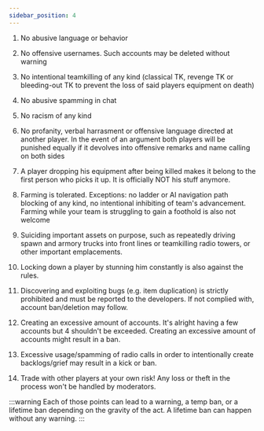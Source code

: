 ```yaml
---
sidebar_position: 4
---
```



1.	No abusive language or behavior

2.	No offensive usernames. Such accounts may be deleted without warning

3.	No intentional teamkilling of any kind (classical TK, revenge TK or bleeding-out TK to prevent the loss of said players equipment on death)

4.	No abusive spamming in chat

5.	No racism of any kind

6.	No profanity, verbal harrasment or offensive language directed at another player. In the event of an argument both players will be punished equally if it devolves into offensive remarks and name calling on both sides

7.	A player dropping his equipment after being killed makes it belong to the first person who picks it up. It is officially NOT his stuff anymore.

8.	Farming is tolerated. Exceptions: no ladder or AI navigation path blocking of any kind, no intentional inhibiting of team's advancement. Farming while your team is struggling to gain a foothold is also not welcome

9.	Suiciding important assets on purpose, such as repeatedly driving spawn and armory trucks into front lines or teamkilling radio towers, or other important emplacements.

10.	Locking down a player by stunning him constantly is also against the rules.

11.	Discovering and exploiting bugs (e.g. item duplication) is strictly prohibited and must be reported to the developers. If not complied with, account ban/deletion may follow.

12.	Creating an excessive amount of accounts. It's alright having a few accounts but 4 shouldn't be exceeded. Creating an excessive amount of accounts might result in a ban.

13.	Excessive usage/spamming of radio calls in order to intentionally create backlogs/grief may result in a kick or ban.

14.	Trade with other players at your own risk! Any loss or theft in the process won't be handled by moderators.

:::warning
Each of those points can lead to a warning, a temp ban, or a lifetime ban depending on the gravity of the act. A lifetime ban can happen without any warning.
:::